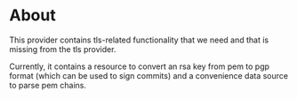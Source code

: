 # About

This provider contains tls-related functionality that we need and that is missing from the tls provider.

Currently, it contains a resource to convert an rsa key from pem to pgp format (which can be used to sign commits) and a convenience data source to parse pem chains.